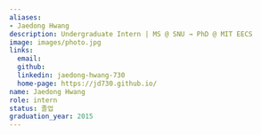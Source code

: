 ```yaml
---
aliases:
- Jaedong Hwang
description: Undergraduate Intern | MS @ SNU → PhD @ MIT EECS
image: images/photo.jpg
links:
  email: 
  github: 
  linkedin: jaedong-hwang-730
  home-page: https://jd730.github.io/ 
name: Jaedong Hwang
role: intern
status: 졸업
graduation_year: 2015
---
```

